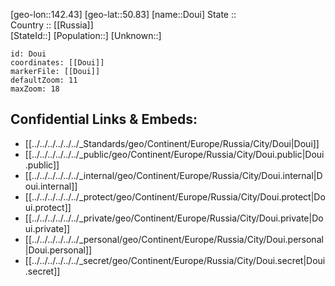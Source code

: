 ﻿---
location: [50.83,142.43] 
mapzoom: [7,12] 
mapmarker: city 
type: City
tags:
- geo/City


SpocWebEntityId: 29860
isDeleted: false
confidential: public

---
[geo-lon::142.43] 
[geo-lat::50.83] 
[name::Doui] 
State ::  
Country :: [[Russia]]  
[StateId::] 
[Population::] 
[Unknown::] 


```leaflet
id: Doui
coordinates: [[Doui]] 
markerFile: [[Doui]] 
defaultZoom: 11 
maxZoom: 18
```


## Confidential Links & Embeds: 
- [[../../../../../../_Standards/geo/Continent/Europe/Russia/City/Doui|Doui]] 
- [[../../../../../../_public/geo/Continent/Europe/Russia/City/Doui.public|Doui.public]] 
- [[../../../../../../_internal/geo/Continent/Europe/Russia/City/Doui.internal|Doui.internal]] 
- [[../../../../../../_protect/geo/Continent/Europe/Russia/City/Doui.protect|Doui.protect]] 
- [[../../../../../../_private/geo/Continent/Europe/Russia/City/Doui.private|Doui.private]] 
- [[../../../../../../_personal/geo/Continent/Europe/Russia/City/Doui.personal|Doui.personal]] 
- [[../../../../../../_secret/geo/Continent/Europe/Russia/City/Doui.secret|Doui.secret]] 
